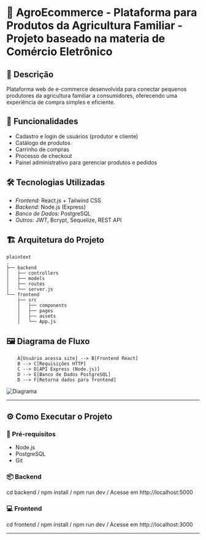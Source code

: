 # 🌾 AgroEcommerce - Plataforma para Produtos da Agricultura Familiar - Projeto baseado na materia de Comércio Eletrônico 

## 📖 Descrição
Plataforma web de e-commerce desenvolvida para conectar pequenos produtores da agricultura familiar a consumidores, oferecendo uma experiência de compra simples e eficiente.

## 🚀 Funcionalidades
- Cadastro e login de usuários (produtor e cliente)
- Catálogo de produtos
- Carrinho de compras
- Processo de checkout
- Painel administrativo para gerenciar produtos e pedidos

## 🛠️ Tecnologias Utilizadas
- *Frontend:* React.js + Tailwind CSS
- *Backend:* Node.js (Express)
- *Banco de Dados:* PostgreSQL
- *Outros:* JWT, Bcrypt, Sequelize, REST API

  
## 🏗️ Arquitetura do Projeto
```
plaintext
.
├── backend
│   ├── controllers
│   ├── models
│   ├── routes
│   └── server.js
└── frontend
    ├── src
    │   ├── components
    │   ├── pages
    │   ├── assets
    │   └── App.js
```

## 🖼️ Diagrama de Fluxo
```
    A[Usuário acessa site] --> B[Frontend React]
    B --> C[Requisições HTTP]
    C --> D[API Express (Node.js)]
    D --> E[Banco de Dados PostgreSQL]
    D --> F[Retorna dados para frontend]
```
![Diagrama](https://github.com/user-attachments/assets/4897c967-d264-4229-8564-eb153ffa67ae)

---
## ⚙️ Como Executar o Projeto

### 🔧 Pré-requisitos
- Node.js
- PostgreSQL
- Git

### 📦 Backend
cd backend /
npm install /
npm run dev /
Acesse em http://localhost:5000

### 💻 Frontend
cd frontend /
npm install /
npm run dev /
Acesse em http://localhost:3000

---
